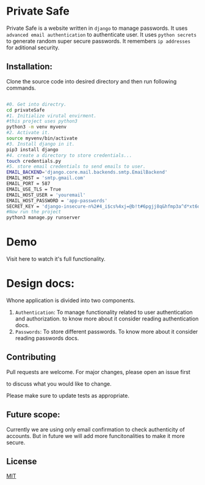 # Private Safe

Private Safe is a website written in `django` to manage passwords.
It uses  `advanced email authentication` to authenticate user.
It uses `python secrets` to generate random super secure passwords.
It remembers `ip addresses` for aditional security.

## Installation:
Clone the source code into desired directory and then run following commands.

  

```bash

#0. Get into directry.
cd privateSafe
#1. Initialize virutal envirment.
#this project uses python3
python3 -m venv myvenv
#2. Activate it.
source myvenv/bin/activate
#3. Install django in it.
pip3 install django
#4. create a directory to store credentials...
touch credentials.py
#5. store email credentials to send emails to user.
EMAIL_BACKEND='django.core.mail.backends.smtp.EmailBackend'
EMAIL_HOST = 'smtp.gmail.com'
EMAIL_PORT = 587
EMAIL_USE_TLS = True
EMAIL_HOST_USER = 'youremail'
EMAIL_HOST_PASSWORD = 'app-passwords'
SECRET_KEY = 'django-insecure-n%2#4_i$cs%4xj=@b!t#6pgjj8q&hfmp3a^d*xt6d%61f+cwy2'
#Now run the project
python3 manage.py runserver
```



# Demo 
Visit here to watch it's full functionality.

# Design docs:
Whone application is divided into two components.
1. `Authentication`:
     To manage functionality related to user authentication and authorization.
     to know more about it consider reading authentication docs.
2. `Passwords`: 
     To store different passwords.
     To know more about it  consider reading passwords docs.
     

## Contributing

Pull requests are welcome. For major changes, please open an issue first

to discuss what you would like to change.

Please make sure to update tests as appropriate.
  
## Future scope:
Currently we are using only email confirmation to check authenticity of accounts. 
But in future we will add more funcitonalities to make it more secure.


## License

 
[MIT](https://choosealicense.com/licenses/mit/)
